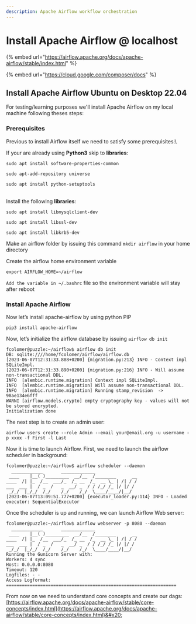```yaml
---
description: Apache Airflow workflow orchestration
---
```


# Install Apache Airflow @ localhost

{% embed url="https://airflow.apache.org/docs/apache-airflow/stable/index.html" %}

{% embed url="https://cloud.google.com/composer/docs" %}

## Install Apache Airflow Ubuntu on Desktop 22.04&#x20;

For testing/learning purposes we'll install Apache Airflow on my local machine following theses steps:

### Prerequisites&#x20;

Previous to install Airflow itself we need to satisfy some prerequisites:\


If your are already using **Python3** skip to **libraries**:

`sudo apt install software-properties-common`

`sudo apt-add-repository universe`

`sudo apt install python-setuptools`

\
Install the following **libraries**:

`sudo apt install libmysqlclient-dev`

`sudo apt install libssl-dev`

`sudo apt install libkrb5-dev`



Make an airflow folder by issuing this command `mkdir airflow` in your home directory

Create the airflow home environment variable

`export AIRFLOW_HOME=~/airflow`

`Add the variable in ~/.bashrc` file so the environment variable will stay after reboot

### Install Apache Airflow

Now let’s install apache-airflow by using python PIP

```
pip3 install apache-airflow
```

Now, let’s initialize the airflow database by issuing `airflow db init`

```
fcolomer@puzzle:~/airflow$ airflow db init
DB: sqlite:////home/fcolomer/airflow/airflow.db
[2023-06-07T12:31:33.888+0200] {migration.py:213} INFO - Context impl SQLiteImpl.
[2023-06-07T12:31:33.890+0200] {migration.py:216} INFO - Will assume non-transactional DDL.
INFO  [alembic.runtime.migration] Context impl SQLiteImpl.
INFO  [alembic.runtime.migration] Will assume non-transactional DDL.
INFO  [alembic.runtime.migration] Running stamp_revision  -> 98ae134e6fff
WARNI [airflow.models.crypto] empty cryptography key - values will not be stored encrypted.
Initialization done

```

The next step is to create an admin user:

```
airflow users create --role Admin --email your@email.org -u username -p xxxx -f First -l Last
```

Now it is time to launch Airflow. First, we need to launch the airflow scheduler in background:

```
fcolomer@puzzle:~/airflow$ airflow scheduler --daemon
  ____________       _____________
 ____    |__( )_________  __/__  /________      __
____  /| |_  /__  ___/_  /_ __  /_  __ \_ | /| / /
___  ___ |  / _  /   _  __/ _  / / /_/ /_ |/ |/ /
 _/_/  |_/_/  /_/    /_/    /_/  \____/____/|__/
[2023-06-07T13:09:51.777+0200] {executor_loader.py:114} INFO - Loaded executor: SequentialExecutor
```

Once the scheduler is up and running, we can launch Airflow Web server:

```
fcolomer@puzzle:~/airflow$ airflow webserver -p 8080 --daemon
  ____________       _____________
 ____    |__( )_________  __/__  /________      __
____  /| |_  /__  ___/_  /_ __  /_  __ \_ | /| / /
___  ___ |  / _  /   _  __/ _  / / /_/ /_ |/ |/ /
 _/_/  |_/_/  /_/    /_/    /_/  \____/____/|__/
Running the Gunicorn Server with:
Workers: 4 sync
Host: 0.0.0.0:8080
Timeout: 120
Logfiles: - -
Access Logformat: 
=================================================================

```

From now on we need to understand core concepts and create our dags: \
[https://airflow.apache.org/docs/apache-airflow/stable/core-concepts/index.html](https://airflow.apache.org/docs/apache-airflow/stable/core-concepts/index.html)&#x20;
